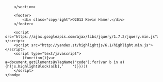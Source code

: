 		</section>

		<footer>
			<div class="copyright">©2013 Kevin Hamer.</div>
		</footer>

		<script src="https://ajax.googleapis.com/ajax/libs/jquery/1.7.2/jquery.min.js"></script>
		<script src="http://yandex.st/highlightjs/6.1/highlight.min.js"></script>
		<script type="text/javascript">
			(function(){var a=document.getElementsByTagName("code");for(var b in a){hljs.highlightBlock(a[b],'    ')}})()
		</script>
	</body>
</html>
